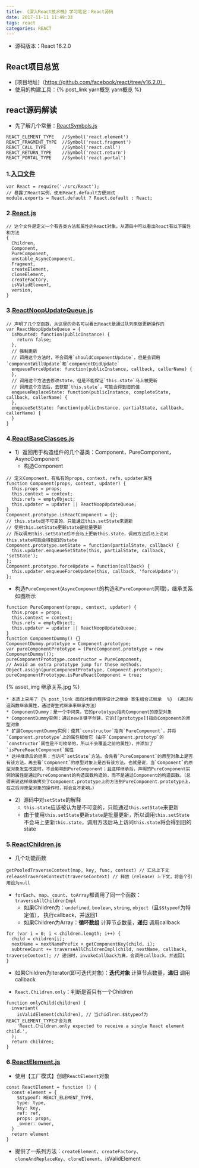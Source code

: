 ```yaml
---
title: 《深入React技术栈》学习笔记：React源码
date: 2017-11-11 11:49:33
tags: react
categories: REACT
---
```


* 源码版本：React 16.2.0

## React项目总览
* [项目地址]（https://github.com/facebook/react/tree/v16.2.0）
* 使用的构建工具：{% post_link yarn概览 yarn概览 %}

## react源码解读
* 先了解几个常量：[ReactSymbols.js](https://github.com/facebook/react/blob/v16.2.0/packages/shared/ReactSymbols.js)
```
REACT_ELEMENT_TYPE   //Symbol('react.element')
REACT_FRAGMENT_TYPE  //Symbol('react.fragment')
REACT_CALL_TYPE      //Symbol('react.call')
REACT_RETURN_TYPE    //Symbol('react.return')
REACT_PORTAL_TYPE    //Symbol('react.portal')
```

### 1.[入口文件](https://github.com/facebook/react/blob/v16.2.0/packages/react/index.js)
```
var React = require('./src/React');
// 暴露了React实例，使用React.default方便测试
module.exports = React.default ? React.default : React;
```

### 2.[React.js](https://github.com/facebook/react/blob/v16.2.0/packages/react/src/React.js)
```
// 这个文件是定义一个有各类方法和属性的React对象，从源码中可以看出React有以下属性和方法
{
  Children,
  Component,
  PureComponent,
  unstable_AsyncComponent,
  Fragment,
  createElement,
  cloneElement,
  createFactory,
  isValidElement,
  version,
}
```

### 3.[ReactNoopUpdateQueue.js](https://github.com/facebook/react/blob/v16.2.0/packages/react/src/ReactNoopUpdateQueue.js)
```
// 声明了几个空函数，从这里的命名可以看出React是通过队列来做更新操作的
var ReactNoopUpdateQueue = {
  isMounted: function(publicInstance) {
    return false;
  },
  // 强制更新
  // 调用这个方法时，不会调用`shouldComponentUpdate`，但是会调用`componentWillUpdate`和`componentDidUpdate`
  enqueueForceUpdate: function(publicInstance, callback, callerName) {
  },
  // 调用这个方法去修改state，但是不能保证`this.state`马上被更新
  // 调用这个方法后，去获取`this.state`，可能会得到旧的值
  enqueueReplaceState: function(publicInstance, completeState, callback, callerName) {
  },
  enqueueSetState: function(publicInstance, partialState, callback, callerName) {
  }
}
```

### 4.[ReactBaseClasses.js](https://github.com/facebook/react/blob/v16.2.0/packages/react/src/ReactBaseClasses.js)
* 1）返回用于构造组件的几个基类：Component，PureComponent，AsyncComponent
  - 构造Component
```
// 定义Component，有私有的props，context，refs，updater属性
function Component(props, context, updater) {
  this.props = props;
  this.context = context;
  this.refs = emptyObject;
  this.updater = updater || ReactNoopUpdateQueue;
}
Component.prototype.isReactComponent = {};
// this.state是不可变的，只能通过this.setState来更新
// 使用this.setState更新state是批量更新
// 所以调用this.setState后不会马上更新this.state，调用方法后马上访问this.state可能会得到旧的state
Component.prototype.setState = function(partialState, callback) {
  this.updater.enqueueSetState(this, partialState, callback, 'setState');
};
Component.prototype.forceUpdate = function(callback) {
  this.updater.enqueueForceUpdate(this, callback, 'forceUpdate');
};
```
  - 构造`PureComponent`(`AsyncComponent`的构造和`PureComponent`同理)，继承关系如图所示
```
function PureComponent(props, context, updater) {
  this.props = props;
  this.context = context;
  this.refs = emptyObject;
  this.updater = updater || ReactNoopUpdateQueue;
}
function ComponentDummy() {}
ComponentDummy.prototype = Component.prototype;
var pureComponentPrototype = (PureComponent.prototype = new ComponentDummy());
pureComponentPrototype.constructor = PureComponent;
// Avoid an extra prototype jump for these methods.
Object.assign(pureComponentPrototype, Component.prototype);
pureComponentPrototype.isPureReactComponent = true;
```

<div style="max-width:680px">
{% asset_img 继承关系.jpg %}
</div>

    * 本质上采用了 {% post_link 面向对象的程序设计之继承 寄生组合式继承  %} （通过构造函数继承属性，通过寄生式继承来继承方法）
    * ComponentDummy：是一个中间类，它的prototype指向Component的原型对象
    * ComponentDummy实例：通过new关键字创建，它的[[prototype]]指向Component的原型对象
    * 扩展ComponentDummy实例：使其`constructor`指向`PureComponent`，并将`Component.prototype`上的属性赋给它（由于`Component.prototyp`的`constructor`属性是不可枚举的，所以不会覆盖之前的属性），并添加了`isPureReactComponent`属性
    * 这样继承后的结果：当访问`setState`方法，会先看`PureComponent`的原型对象上是否有该方法，再去看`Component`的原型对象上是否有该方法。也就是说，当`Component`的原型对象发生改变时，不会影响到PureComponent；且这样继承后，声明的PureComponent实例的属性是通过PureComponent的构造函数构造的，而不是通过Component的构造函数。（总得来说这样继承拷贝了Component.prototype上的方法到PureComponent.prototype上，在之后对原型对象的操作时，将会互不影响。）

* 2）源码中对`setState`的解释
  - `this.state`应该被认为是不可变的，只能通过`this.setState`来更新
  - 由于使用`this.setState`更新`state`是批量更新，所以调用`this.setState`不会马上更新`this.state`，调用方法后马上访问`this.state`将会得到旧的state

### 5.[ReactChildren.js](https://github.com/facebook/react/blob/v16.2.0/packages/react/src/ReactChildren.js)
* 几个功能函数
```
getPooledTraverseContext(map, key, func, context) // 汇总上下文
releaseTraverseContext(traverseContext) // 释放（release）上下文，将各个引用设为null
```

* `forEach`、`map`、`count`、`toArray`都调用了同一个函数：`traverseAllChildrenImpl`  
  - 如果Children为：`undefined`, `boolean`, `string`, `object`（且`$$typeof`为特定值）， 执行callback，并返回1
  - 如果Children为Array：**循环数组** 计算节点数量，**递归** 调用callback
```
for (var i = 0; i < children.length; i++) {
  child = children[i];
  nextName = nextNamePrefix + getComponentKey(child, i);
  subtreeCount += traverseAllChildrenImpl(child, nextName, callback, traverseContext); // 递归时，invokeCallback为真，会调用callback，并返回1
}
```
  - 如果Children为Iterator(即可迭代对象)：**迭代对象** 计算节点数量，**递归** 调用callback

* `React.Children.only`：判断是否只有一个Children
```
function onlyChild(children) {
  invariant(
    isValidElement(children), // 当chidlren.$$typeof为REACT_ELEMENT_TYPE才会为真
    'React.Children.only expected to receive a single React element child.',
  );
  return children;
}
```

### 6.[ReactElement.js](https://github.com/facebook/react/blob/v16.2.0/packages/react/src/ReactElement.js)
* 使用【工厂模式】创建`ReactElement`对象
```
const ReactElement = function () {
  const element = {
    $$typeof: REACT_ELEMENT_TYPE,
    type: type,
    key: key,
    ref: ref,
    props: props,
    _owner: owner,
  }
  return element
}
```
* 提供了一系列方法：`createElement`、`createFactory`、`cloneAndReplaceKey`、`cloneElement`、isValidElement
